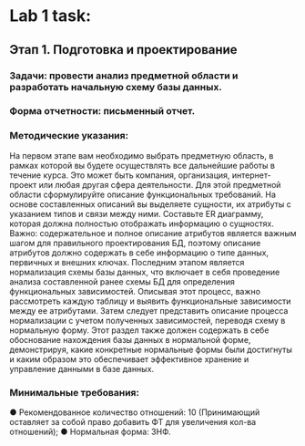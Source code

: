# Lab 1 task:
## Этап 1. Подготовка и проектирование
### Задачи: провести анализ предметной области и разработать начальную схему базы данных. 
### Форма отчетности: письменный отчет.
### Методические указания:
На первом этапе вам необходимо выбрать предметную область, в рамках которой вы будете осуществлять все дальнейшие работы в течение курса.
Это может быть компания, организация, интернет-проект или любая другая сфера деятельности. 
Для этой предметной области сформулируйте описание функциональных требований.
На основе составленных описаний вы выделяете сущности, их атрибуты с указанием типов и связи между ними. 
Составьте ER диаграмму, которая должна полностью отображать информацию о сущностях. Важно: содержательное и полное описание атрибутов является важным шагом для правильного проектирования БД, 
поэтому описание атрибутов должно содержать в себе информацию о типе данных, первичных и внешних ключах.
Последним этапом является нормализация схемы базы данных, что включает в себя проведение анализа составленной ранее схемы БД для определения функциональных зависимостей. 
Описывая этот процесс, важно рассмотреть каждую таблицу и выявить функциональные зависимости между ее атрибутами. Затем следует представить описание процесса нормализации 
с учетом полученных зависимостей, переводя схему в нормальную форму. Этот раздел также должен содержать в себе обоснование нахождения базы данных в нормальной форме, демонстрируя, 
какие конкретные нормальные формы были достигнуты и каким образом это обеспечивает эффективное хранение и управление данными в базе данных.
### Минимальные требования:
● Рекомендованное количество отношений: 10 (Принимающий оставляет за собой право добавить ФТ для увеличения кол-ва отношений);
● Нормальная форма: 3НФ.
